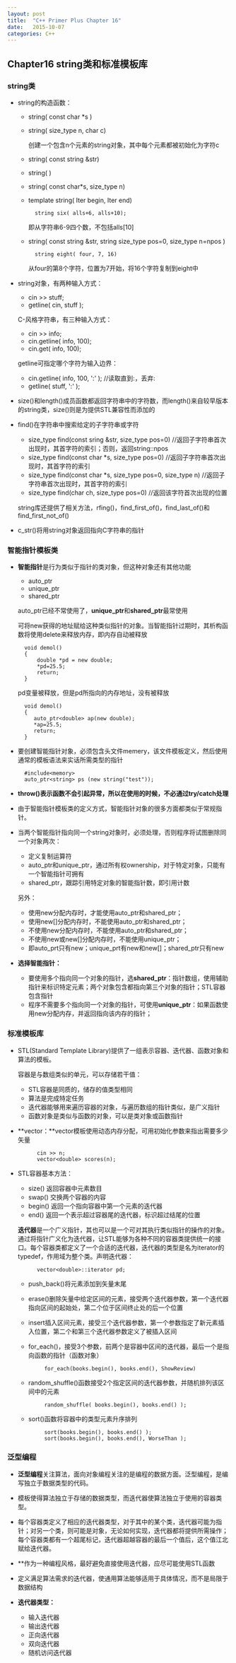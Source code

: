 ```yaml
---
layout: post
title:  "C++ Primer Plus Chapter 16"
date:   2015-10-07
categories: C++
---
```


## Chapter16 string类和标准模板库

### string类

- string的构造函数：

    - string( const char *s )
    - string( size_type n, char c)
    
        创建一个包含n个元素的string对象，其中每个元素都被初始化为字符c
        
    - string( const string &str)
    - string( )
    - string( const char*s, size_type n)
    - template<class Iter> string( Iter begin, Iter end)
    
            string six( alls+6, alls+10);
            
       即从字符串6-9四个数，不包括alls[10]
       
    - string( const string &str, string size_type pos=0, size_type n=npos )
   
            string eight( four, 7, 16)
            
        从four的第8个字符，位置为7开始，将16个字符复制到eight中 
    
- string对象，有两种输入方式：

    - cin >> stuff;
    - getline( cin, stuff );
    
    C-风格字符串，有三种输入方式：
 
    - cin >> info; 
    - cin.getline( info, 100);
    - cin.get( info, 100);
    
    getline可指定哪个字符为输入边界：
    
    - cin.getline( info, 100, ':' );  //读取直到:，丢弃:
    - getline( stuff, ':' );
    
- size()和length()成员函数都返回字符串中的字符数，而length()来自较早版本的string类，size()则是为提供STL兼容性而添加的

- find()在字符串中搜索给定的子字符串或字符

    - size_type find(const sring &str, size_type pos=0)  //返回子字符串首次出现时，其首字符的索引；否则，返回string::npos
    - size_type find(const char *s, size_type pos=0)   //返回子字符串首次出现时，其首字符的索引
    - size_type find(const char *s, size_type pos=0, size_type n)   //返回子字符串首次出现时，其首字符的索引
    - size_type find(char ch, size_type pos=0)  //返回该字符首次出现的位置
    
    string库还提供了相关方法，rfing()，find_first_of()，find_last_of()和find_first_not_of()
    
- c_str()将用string对象返回指向C字符串的指针    

### 智能指针模板类

-  **智能指针**是行为类似于指针的类对象，但这种对象还有其他功能 

    - auto_ptr
    - unique_ptr
    - shared_ptr
    
    auto_ptr已经不常使用了，**unique_ptr**和**shared_ptr**最常使用
    
    可将new获得的地址赋给这种类似指针的对象。当智能指针过期时，其析构函数将使用delete来释放内存，即内存自动被释放
    
         void demol()
         {
             double *pd = new double;
             *pd=25.5;
             return;
         }
         
    pd变量被释放，但是pd所指向的内存地址，没有被释放
    
         void demol()
         {
            auto_ptr<double> ap(new double);
            *ap=25.5;
            return;
         }
         
- 要创建智能指针对象，必须包含头文件memery，该文件模板定义，然后使用通常的模板语法来实话所需类型的指针

        #include<memory>
        auto_ptr<string> ps (new string("test"));
        
- **throw()表示函数不会引起异常，所以在使用的时候，不必通过try/catch处理**

- 由于智能指针模板类的定义方式，智能指针对象的很多方面都类似于常规指针。

- 当两个智能指针指向同一个string对象时，必须处理，否则程序将试图删除同一个对象两次：

    - 定义复制运算符
    - auto_ptr和unique_ptr，通过所有权ownership，对于特定对象，只能有一个智能指针可拥有
    - shared_ptr，跟踪引用特定对象的智能指针数，即引用计数

    另外：
    
    - 使用new分配内存时，才能使用auto_ptr和shared_ptr；
    - 使用new[]分配内存时，不能使用auto_ptr和shared_ptr；
    - 不使用new分配内存时，不能使用auto_ptr和shared_ptr；
    - 不使用new或new[]分配内存时，不能使用unique_ptr；
    - 即auto_prt只有new；unique_prt有new和new[]；shared_ptr只有new
    
- **选择智能指针：**

    - 要使用多个指向同一个对象的指针，选**shared_ptr**：指针数组，使用辅助指针来标识特定元素；两个对象包含都指向第三个对象的指针；STL容器包含指针
    - 程序不需要多个指向同一个对象的指针，可使用**unique_ptr**：如果函数使用new分配内存，并返回指向该内存的指针；
    
### 标准模板库

- STL(Standard Template Library)提供了一组表示容器、迭代器、函数对象和算法的模板。

    容器是与数组类似的单元，可以存储若干值：
    
    - STL容器是同质的，储存的值类型相同
    - 算法是完成特定任务
    - 迭代器能够用来遍历容器的对象，与遍历数组的指针类似，是广义指针
    - 函数对象是类似与函数的对象，可以是类对象或函数指针
    
- **vector：**vector模板使用动态内存分配，可用初始化参数来指出需要多少矢量

            cin >> n;
            vector<double> scores(n);
            
- STL容器基本方法：

    - size() 返回容器中元素数目
    - swap() 交换两个容器的内容
    - begin() 返回一个指向容器中第一个元素的迭代器
    - end() 返回一个表示超过容器尾的迭代器，标识超过结尾的位置
    
    **迭代器**是一个广义指针，其也可以是一个可对其执行类似指针的操作的对象。通过将指针广义化为迭代器，让STL能够为各种不同的容器类提供统一的接口。每个容器类都定义了一个合适的迭代器，迭代器的类型是名为iterator的typedef，作用域为整个类。声明迭代器：
    
            vector<double>::iterator pd;
            
    - push_back()将元素添加到矢量末尾
    - erase()删除矢量中给定区间的元素，接受两个迭代器参数，第一个迭代器指向区间的起始处，第二个位于区间终止处的后一个位置
    - insert插入区间元素，接受三个迭代器参数，第一个参数指定了新元素插入位置，第二个和第三个迭代器参数定义了被插入区间
    - for_each()，接受3个参数，前两个是容器中区间的迭代器，最后一个是指向函数的指针（函数对象）
    
               for_each(books.begin(), books.end(), ShowReview)
   
    - random_shuffle()函数接受2个指定区间的迭代器参数，并随机排列该区间中的元素
    
               random_shuffle( books.begin(), books.end() );
     
    - sort()函数将容器中的类型元素升序排列
    
               sort(books.begin(), books.end() );
               sort(books.begin(), books.end(), WorseThan );
               
### 泛型编程

- **泛型编程**关注算法，面向对象编程关注的是编程的数据方面。泛型编程，是编写独立于数据类型的代码。

- 模板使得算法独立于存储的数据类型，而迭代器使算法独立于使用的容器类型。

- 每个容器类定义了相应的迭代器类型，对于其中的某个类，迭代器可能为指针；对另一个类，则可能是对象，无论如何实现，迭代器都将提供所需操作；每个容器类都有一个超尾标记，迭代器超越容器的最后一个值后，这个值江北赋给迭代器。

- **作为一种编程风格，最好避免直接使用迭代器，应尽可能使用STL函数

- 定义满足算法需求的迭代器，使通用算法能够适用于具体情况，而不是局限于数据结构

- **迭代器类型：**

    - 输入迭代器
    - 输出迭代器
    - 正向迭代器
    - 双向迭代器
    - 随机访问迭代器